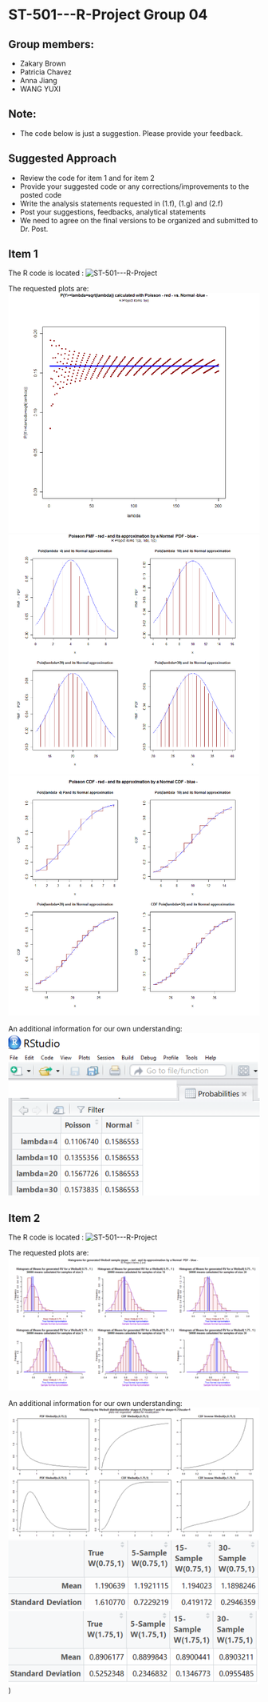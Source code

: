 # ST-501---R-Project Group 04

## Group members:
- Zakary Brown
- Patricia Chavez
- Anna Jiang
- WANG YUXI

## Note:
- The code below is just a suggestion.  Please provide your feedback.

## Suggested Approach
- Review the code for item 1 and for item 2
- Provide your suggested code or any corrections/improvements to the posted code
- Write the analysis statements requested in (1.f), (1.g) and (2.f)
- Post your suggestions, feedbacks, analytical statements
- We need to agree on the final versions to be organized and submitted to Dr. Post.

## Item 1
The R code is located : ![ST-501---R-Project](GROUP%2004%20-%20ST%20501%20-%20R%20Project%20-%20Item%201.R)

The requested plots are:
![ST-501---R-Project](Probabilities%20for%20lambdas.png)
![ST-501---R-Project](PMF%20and%20PDF.png)
![ST-501---R-Project](CDF.png)

An additional information for our own understanding:
![ST-501---R-Project](Probabilities.png)

## Item 2
The R code is located : ![ST-501---R-Project](GROUP%2004%20-%20ST%20501%20-%20R%20Project%20-%20Item%202%20v1.0.R)

The requested plots are:
![ST-501---R-Project](R02.02.png)

An additional information for our own understanding:
![ST-501---R-Project](R02.01.png)
![ST-501---R-Project](Parameters075.png)
![ST-501---R-Project](Parameters175.png))





